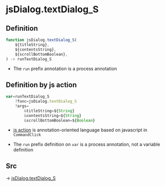# jsDialog.textDialog_S

## Definition

```js.js
function jsDialog.textDialog_S(
	${titleString},
	${contentsString},
	${scrollBottomBoolean},
) -> runTextDialog_S
```

- The `run` prefix annotation is a process annotation
## Definition by js action

```js.js
var=runTextDialog_S
	?func=jsDialog.textDialog_S
	?args=
		&titleString=${String}
		&contentsString=${String}
		&scrollBottomBoolean=${Boolean}
```

- [js action](#) is annotation-oriented language based on javascript in `CommandClick`

- The `run` prefix definition on `var` is a process annotation, not a variable definition

## Src

-> [jsDialog.textDialog_S](https://github.com/puutaro/CommandClick/blob/master/app/src/main/java/com/puutaro/commandclick/fragment_lib/terminal_fragment/js_interface/dialog/JsDialog.kt#L124)


